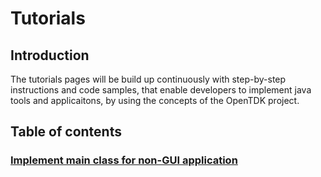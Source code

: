 # Tutorials
## Introduction
The tutorials pages will be build up continuously with step-by-step instructions and code samples, that enable developers to implement
java tools and applicaitons, by using the concepts of the OpenTDK project.

## Table of contents
### [Implement main class for non-GUI application](Create_Applications/implementMainClass.md)
